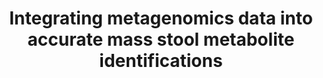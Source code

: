 ---
affilliation: UNIVERSITY OF CALIFORNIA AT DAVIS
description: "Prof. Oliver Fiehn will work with his key persons, statistician Dr.\
  \ Christopher Brydges, bioinformatics specialist Dr. Yuanyue Li and programmer Gert\
  \ Wohlgemuth (all UC Davis) to generate new pipelines that integrate stool microbial\
  \ metagenomics data and stool mass spectrometry data to better associate metabolites\
  \ with disease progression in inflammatory bowel disease. We will work in consultation\
  \ with Dr. Clary Clish (Broad Institute) who generated and deposited the data to\
  \ the NIH Common Funds MetabolomicsWorkbench and the iHMP integrated human microbiome\
  \ data. We will prioritize the enormous set of more than 80,000 yet unidentified\
  \ stool metabolic signals using longitudinal disease progression over 1 year in\
  \ subjects with inflammatory bowel disease, in comparison to healthy subjects. For\
  \ this limited set of not more than 1,000 metabolites that will show significant\
  \ association with health outcomes, we will use all available accurate mass MS/MS\
  \ data and all stool microbiome data to obtain metabolite class information and\
  \ likely metabolite structures or substructures. Dr. Clish will review our results\
  \ and share new annotations that his group will release. To this end, we will develop\
  \ the tools for metabolome predictions that have been built by the KBase collaborative\
  \ research consortium over the past 10 years. KBase uses microbial genomic sequences\
  \ (or even transcriptomics data) to automatically build metabolic pathways through\
  \ enzyme predictions and gap filling. KBase also empowers utilization of microbial\
  \ communities, modeling import and export of metabolites that other microbes can\
  \ use as carbon sources. In consultation with Dr. Chris Henry (Argonne National\
  \ Lab) from the KBase consortium, we will then build pipelines within the KBase\
  \ environment to include mass spectrometry tools that the Fiehn laboratory has built\
  \ through its past NIH funding, specifically formula predictions and substructure\
  \ predictions (in MS-FINDER), retention time predictions (in Retip.app), hybrid-shift\
  \ MS/MS similarity matching (in NIST search), and entropy similarity MS/MS matching\
  \ (in MassBank.us). This specific project will have large impact on other, similar\
  \ microbiome/metabolome projects that will be uploaded to the NIH Common Funds databases\
  \ in the future. The project addresses the huge complexity in stool metagenomics\
  \ and stool metabolomics data, and delivers key pipelines (called \u2018narratives\u2019\
  \ in KBase) that can be used by the research community at large."
end_date: '2024-09-19T12:00:00-04:00'
grant_num: R03OD034497
pi: FIEHN, OLIVER
title: Integrating metagenomics data into accurate mass stool metabolite identifications
---